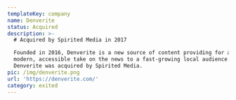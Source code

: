 ```yaml
---
templateKey: company
name: Denverite
status: Acquired
description: >-
  # Acquired by Spirited Media in 2017

  Founded in 2016, Denverite is a new source of content providing for a more
  modern, accessible take on the news to a fast-growing local audience.
  Denverite was acquired by Spirited Media.
pic: /img/denverite.png
url: 'https://denverite.com/'
category: exited
---
```


